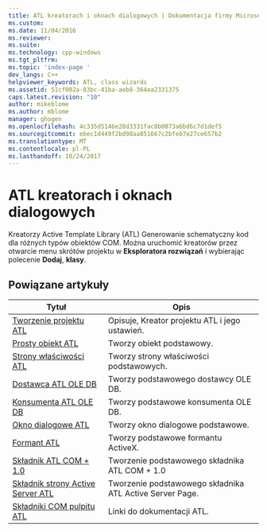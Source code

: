 ```yaml
---
title: ATL kreatorach i oknach dialogowych | Dokumentacja firmy Microsoft
ms.custom: 
ms.date: 11/04/2016
ms.reviewer: 
ms.suite: 
ms.technology: cpp-windows
ms.tgt_pltfrm: 
ms.topic: 'index-page '
dev_langs: C++
helpviewer_keywords: ATL, class wizards
ms.assetid: 51cf002a-83bc-41ba-aeb8-364ea2331375
caps.latest.revision: "10"
author: mikeblome
ms.author: mblome
manager: ghogen
ms.openlocfilehash: 4c335d5146e28d3331fac8b0073a6bd6c7d1def5
ms.sourcegitcommit: ebec1d449f2bd98aa851667c2bfeb7e27ce657b2
ms.translationtype: MT
ms.contentlocale: pl-PL
ms.lasthandoff: 10/24/2017
---
```

# <a name="atl-wizards-and-dialog-boxes"></a>ATL kreatorach i oknach dialogowych
Kreatorzy Active Template Library (ATL) Generowanie schematyczny kod dla różnych typów obiektów COM. Można uruchomić kreatorów przez otwarcie menu skrótów projektu w **Eksploratora rozwiązań** i wybierając polecenie **Dodaj**, **klasy**.  
  
## <a name="related-articles"></a>Powiązane artykuły  
  
|Tytuł|Opis|  
|-----------|-----------------|  
|[Tworzenie projektu ATL](../../atl/reference/creating-an-atl-project.md)|Opisuje, Kreator projektu ATL i jego ustawień.|  
|[Prosty obiekt ATL](../../atl/reference/adding-an-atl-simple-object.md)|Tworzy obiekt podstawowy.|  
|[Strony właściwości ATL](../../atl/reference/adding-an-atl-property-page.md)|Tworzy strony właściwości podstawowych.|  
|[Dostawca ATL OLE DB](../../atl/reference/adding-an-atl-ole-db-provider.md)|Tworzy podstawowego dostawcy OLE DB.|  
|[Konsumenta ATL OLE DB](../../atl/reference/adding-an-atl-ole-db-consumer.md)|Tworzy podstawowe konsumenta OLE DB.|  
|[Okno dialogowe ATL](../../atl/reference/adding-an-atl-dialog-box.md)|Tworzy okno dialogowe podstawowe.|  
|[Formant ATL](../../atl/reference/adding-an-atl-control.md)|Tworzy podstawowe formantu ActiveX.|  
|[Składnik ATL COM + 1.0](../../atl/reference/adding-an-atl-com-plus-1-0-component.md)|Tworzenie podstawowego składnika ATL COM + 1.0|  
|[Składnik strony Active Server ATL](../../atl/reference/adding-an-atl-active-server-page-component.md)|Tworzenie podstawowego składnika ATL Active Server Page.|  
|[Składniki COM pulpitu ATL](../../atl/atl-com-desktop-components.md)|Linki do dokumentacji ATL.|

